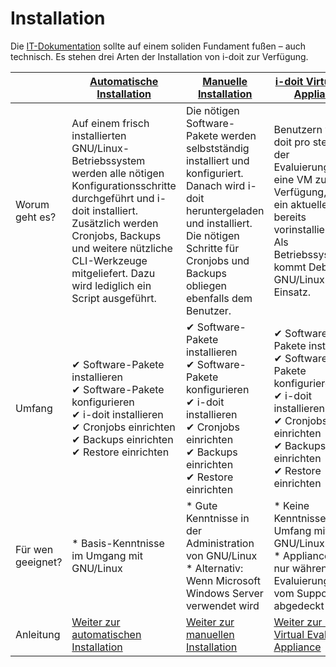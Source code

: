 # Installation
Die [IT-Dokumentation](../glossar.md) sollte auf einem soliden Fundament fußen – auch technisch. Es stehen drei Arten der Installation von i-doit zur Verfügung.

|     | [Automatische Installation](automatische-installation.md) | [Manuelle Installation](manuelle-installation/index.md) | [i-doit Virtual Eval Appliance](i-doit-virtual-eval-appliance/index.md) |
| --- | --- | --- | --- |
| Worum geht es? | Auf einem frisch installierten GNU/Linux-Betriebssystem werden alle nötigen Konfigurationsschritte durchgeführt und i-doit installiert. Zusätzlich werden Cronjobs, Backups und weitere nützliche CLI-Werkzeuge mitgeliefert. Dazu wird lediglich ein Script ausgeführt. | Die nötigen Software-Pakete werden selbstständig installiert und konfiguriert. Danach wird i-doit heruntergeladen und installiert. Die nötigen Schritte für Cronjobs und Backups obliegen ebenfalls dem Benutzer. | Benutzern von i-doit pro steht in der Evaluierungsphase eine VM zur Verfügung, auf der ein aktuelles i-doit bereits vorinstalliert ist. Als Betriebssystem kommt Debian GNU/Linux zum Einsatz. |
| Umfang | ✔ Software-Pakete installieren  <br>✔ Software-Pakete konfigurieren  <br>✔ i-doit installieren  <br>✔ Cronjobs einrichten  <br>✔ Backups einrichten  <br>✔ Restore einrichten | ✔ Software-Pakete installieren  <br>✔ Software-Pakete konfigurieren  <br>✔ i-doit installieren  <br>✔ Cronjobs einrichten  <br>✔ Backups einrichten  <br>✔ Restore einrichten | ✔ Software-Pakete installieren  <br>✔ Software-Pakete konfigurieren  <br>✔ i-doit installieren  <br>✔ Cronjobs einrichten  <br>✔ Backups einrichten  <br>✔ Restore einrichten |
| Für wen geeignet? | *   Basis-Kenntnisse im Umgang mit GNU/Linux | *   Gute Kenntnisse in der Administration von GNU/Linux<br>*   Alternativ: Wenn Microsoft Windows Server verwendet wird | *   Keine Kenntnisse im Umfang mit GNU/Linux<br>*   Appliance wird nur während der Evaluierungsphase vom Support abgedeckt |
| Anleitung | [Weiter zur automatischen Installation](automatische-installation.md) | [Weiter zur manuellen Installation](manuelle-installation/index.md) | [Weiter zur i-doit Virtual Eval Appliance](i-doit-virtual-eval-appliance/index.md) |